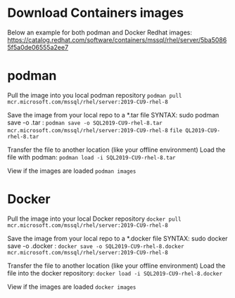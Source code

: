 # Download Containers images
Below an example for both podman and Docker
Redhat images: https://catalog.redhat.com/software/containers/mssql/rhel/server/5ba50865f5a0de06555a2ee7

# podman
Pull the image into you local podman repository
`podman pull mcr.microsoft.com/mssql/rhel/server:2019-CU9-rhel-8`

Save the image from your local repo to a *.tar file
SYNTAX: sudo podman save -o <image-name>.tar <REPOSITORY>:<TAG>
`podman save -o SQL2019-CU9-rhel-8.tar mcr.microsoft.com/mssql/rhel/server:2019-CU9-rhel-8`
`file QL2019-CU9-rhel-8.tar`

Transfer the file to another location (like your offline environment)
Load the file with podman:
`podman load -i SQL2019-CU9-rhel-8.tar`

View if the images are loaded
`podman images`

# Docker
Pull the image into your local Docker repository
`docker pull mcr.microsoft.com/mssql/rhel/server:2019-CU9-rhel-8`

Save the image from your local repo to a *.docker file
SYNTAX: sudo docker save -o <image-name>.docker <REPOSITORY>:<TAG>
`docker save -o SQL2019-CU9-rhel-8.docker mcr.microsoft.com/mssql/rhel/server:2019-CU9-rhel-8`

Transfer the file to another location (like your offline environment)
Load the file into the docker repository: 
`docker load -i SQL2019-CU9-rhel-8.docker`

View if the images are loaded
`docker images`
